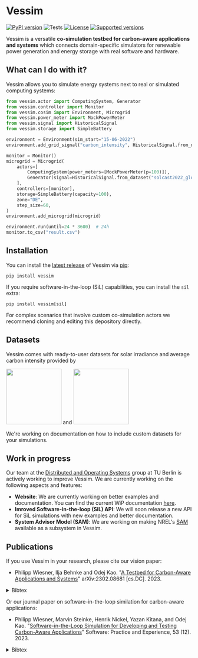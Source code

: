 # Vessim

[![PyPI version](https://img.shields.io/pypi/v/vessim.svg?color=52c72b)](https://pypi.org/project/vessim/)
![Tests](https://github.com/dos-group/vessim/actions/workflows/linting-and-testing.yml/badge.svg)
[![License](https://img.shields.io/pypi/l/vessim.svg)](https://pypi.org/project/vessim/)
[![Supported versions](https://img.shields.io/pypi/pyversions/vessim.svg)](https://pypi.org/project/vessim/)

Vessim is a versatile **co-simulation testbed for carbon-aware applications and systems** which connects domain-specific simulators for renewable power generation and energy storage with real software and hardware.

## What can I do with it?

Vessim allows you to simulate energy systems next to real or simulated computing systems:

```python
from vessim.actor import ComputingSystem, Generator
from vessim.controller import Monitor
from vessim.cosim import Environment, Microgrid
from vessim.power_meter import MockPowerMeter
from vessim.signal import HistoricalSignal
from vessim.storage import SimpleBattery

environment = Environment(sim_start="15-06-2022")
environment.add_grid_signal("carbon_intensity", HistoricalSignal.from_dataset("carbon_data1"))

monitor = Monitor()
microgrid = Microgrid(
    actors=[
        ComputingSystem(power_meters=[MockPowerMeter(p=100)]),
        Generator(signal=HistoricalSignal.from_dataset("solcast2022_global")),
    ],
    controllers=[monitor],
    storage=SimpleBattery(capacity=100),
    zone="DE",
    step_size=60,
)
environment.add_microgrid(microgrid)

environment.run(until=24 * 3600)  # 24h
monitor.to_csv("result.csv")
```


## Installation

You can install the [latest release](https://pypi.org/project/vessim/) of Vessim 
via [pip](https://pip.pypa.io/en/stable/quickstart/):

```
pip install vessim
```

If you require software-in-the-loop (SiL) capabilities, you can install the `sil` extra:

```
pip install vessim[sil]
```

For complex scenarios that involve custom co-simulation actors we recommend cloning and editing this depository directly.


## Datasets

Vessim comes with ready-to-user datasets for solar irradiance and average carbon intensity provided by

<p float="left">
  <img src="docs/_static/solcast_logo.png" width="150" />
  <span> and </span>
  <img src="docs/_static/watttime_logo.png" width="150" />
</p>

We're working on documentation on how to include custom datasets for your simulations.


## Work in progress

Our team at the [Distributed and Operating Systems](https://distributedsystems.berlin/) group at TU Berlin is actively working to improve Vessim.
We are currently working on the following aspects and features:

- **Website**: We are currently working on better examples and documentation. You can find the current WiP documentation [here](https://vessim.readthedocs.io/en/latest/).
- **Imroved Software-in-the-loop (SiL) API**: We will soon release a new API for SiL simulations with new examples and better documentation.
- **System Advisor Model (SAM)**: We are working on making NREL's [SAM](https://sam.nrel.gov/) available as a subsystem in Vessim.


## Publications

If you use Vessim in your research, please cite our vision paper:

- Philipp Wiesner, Ilja Behnke and Odej Kao. "[A Testbed for Carbon-Aware Applications and Systems](https://arxiv.org/pdf/2306.09774.pdf)" arXiv:2302.08681 [cs.DC]. 2023.
<details>
    <summary>Bibtex</summary>
    
    @misc{wiesner2023vessim,
        title={A Testbed for Carbon-Aware Applications and Systems}, 
        author={Wiesner, Philipp and Behnke, Ilja and Kao, Odej},
        year={2023},
        eprint={2306.09774},
        archivePrefix={arXiv},
        primaryClass={cs.DC}
    }
</details>

Or our journal paper on software-in-the-loop similation for carbon-aware applications:
- Philipp Wiesner, Marvin Steinke, Henrik Nickel, Yazan Kitana, and Odej Kao. "[Software-in-the-Loop Simulation for Developing and Testing Carbon-Aware Applications](https://doi.org/10.1002/spe.3275)" Software: Practice and Experience, 53 (12). 2023.
<details>
    <summary>Bibtex</summary>
    
    @article{wiesner2023sil,
        author = {Wiesner, Philipp and Steinke, Marvin and Nickel, Henrik and Kitana, Yazan and Kao, Odej},
        title = {Software-in-the-loop simulation for developing and testing carbon-aware applications},
        journal = {Software: Practice and Experience},
        year = {2023},
        volume = {53},
        number = {12},
        pages = {2362-2376},
        doi = {https://doi.org/10.1002/spe.3275}
    }
    
</details>

